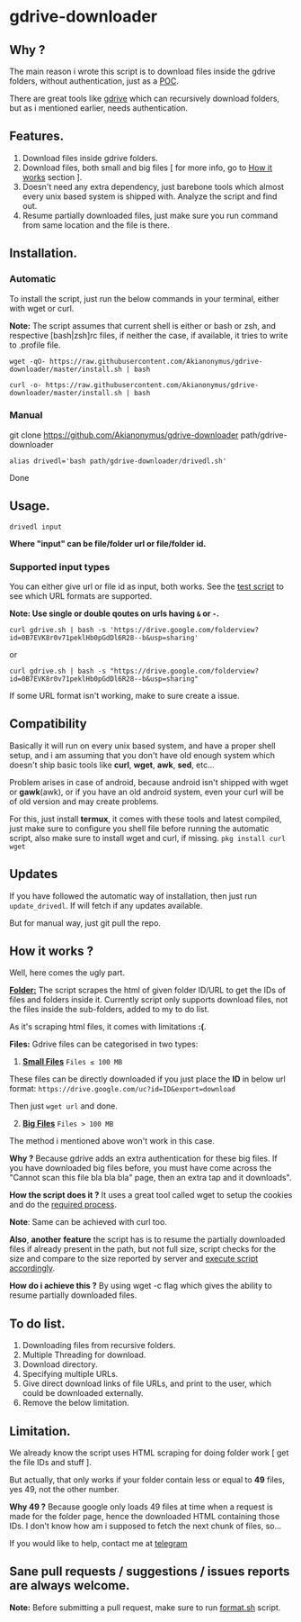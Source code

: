 # gdrive-downloader

## Why ?

The main reason i wrote this script is to download files inside the gdrive folders, without authentication, just as a [POC](https://en.m.wikipedia.org/wiki/Proof_of_concept).

There are great tools like [gdrive](https://github.com/gdrive-org/gdrive) which can recursively download folders, but as i mentioned earlier, needs authentication. 

## Features.

1. Download files inside gdrive folders.
2. Download files, both small and big files [ for more info, go to [How it works](#how-it-works-) section ].
3. Doesn't need any extra dependency, just barebone tools which almost every unix based system is shipped with. Analyze the script and find out.
4. Resume partially downloaded files, just make sure you run command from same location and the file is there.

## Installation.

### Automatic
To install the script, just run the below commands in your terminal, either with wget or curl.

**Note:** The script assumes that current shell is either or bash or zsh, and respective [bash|zsh]rc files, if neither the case, if available, it tries to write to .profile file.

`wget -qO- https://raw.githubusercontent.com/Akianonymus/gdrive-downloader/master/install.sh | bash`

`curl -o- https://raw.githubusercontent.com/Akianonymus/gdrive-downloader/master/install.sh | bash`

### Manual
git clone https://github.com/Akianonymus/gdrive-downloader path/gdrive-downloader
            
`alias drivedl='bash path/gdrive-downloader/drivedl.sh'`
            
Done

## Usage.

`drivedl input`

 **Where "input" can be file/folder url or file/folder id.**
 
### Supported input types
You can either give url or file id as input, both works.
See the [test script](https://github.com/Akianonymus/gdrive-downloader/test.sh) to see which URL formats are supported.

**Note: Use single or double qoutes on urls having  `&` or `-`.**
```
curl gdrive.sh | bash -s 'https://drive.google.com/folderview?id=0B7EVK8r0v71peklHb0pGdDl6R28--b&usp=sharing'
```
or
```
curl gdrive.sh | bash -s "https://drive.google.com/folderview?id=0B7EVK8r0v71peklHb0pGdDl6R28--b&usp=sharing"
```
If some URL format isn't working, make to sure create a issue.

## Compatibility

Basically it will run on every unix based system, and have a proper shell setup, and i am assuming that you don't have old enough system which doesn't ship basic tools like **curl**, **wget**, **awk**, **sed**, etc...

Problem arises in case of android, because android isn't shipped with wget or **gawk**(awk), or if you have an old android system, even your curl will be of old version and may create problems.

For this, just install **termux**, it comes with these tools and latest compiled, just make sure to configure you shell file before running the automatic script, also make sure to install wget and curl, if missing.
`pkg install curl wget`

## Updates

If you have followed the automatic way of installation, then just run `update_drivedl`.
If will fetch if any updates available.

But for manual way, just git pull the repo.

## How it works ?

Well, here comes the ugly part.

[**Folder:**](https://github.com/Akianonymus/gdrive-downloader/blob/master/drivedl.sh#L270)
The script scrapes the html of given folder ID/URL to get the IDs of files and folders inside it.
Currently script only supports download files, not the files inside the sub-folders, added to my to do list.

As it's scraping html files, it comes with limitations **:(**.

**Files:**
Gdrive files can be categorised in two types:

1. [**Small Files**](https://github.com/Akianonymus/gdrive-downloader/blob/master/drivedl.sh#L82)
 `Files ≤ 100 MB`

 These files can be directly downloaded if you just place   the **ID** in below url format:
 `https://drive.google.com/uc?id=ID&export=download`
 
 Then just  `wget url` and done.
 
2. [**Big Files**](https://github.com/Akianonymus/gdrive-downloader/blob/master/drivedl.sh#L128)
 `Files > 100 MB`

  The method i mentioned above won't work in this case. 
 
   **Why ?**
        Because gdrive adds an extra authentication for these big files.
        If you have downloaded big files before, you must have come across the "Cannot scan this file bla bla bla" page, then an extra tap and it downloads".

   **How the script does it ?**
       It uses a great tool called wget to setup the cookies and do the [required process](https://github.com/Akianonymus/gdrive-downloader/blob/master/drivedl.sh#L174).

   **Note**: Same can be achieved with curl too.
   
   **Also**, **another** **feature** the script has is to resume the partially downloaded files if already present in the path, but not full size, script checks for the size and compare to the size reported by server and [execute script accordingly](https://github.com/Akianonymus/gdrive-downloader/blob/master/drivedl.sh#L163).
   
   **How do i achieve this ?** 
   By using wget -c flag which gives the ability to resume partially downloaded files.

## To do list.
1. Downloading files from recursive folders.
2. Multiple Threading for download.
3. Download directory.
4. Specifying multiple URLs.
5. Give direct download links of file URLs, and print to the user, which could be downloaded externally.
6. Remove the below limitation.

## Limitation.
We already know the script uses HTML scraping for doing folder work [ get the file IDs and stuff ].

But actually, that only works if your folder contain less or equal to **49** files, yes 49, not the other number.

**Why 49 ?** 
Because google only loads 49 files at time when a request is made for the folder page, hence the downloaded HTML containing those IDs.
I don't know how am i supposed to fetch the next chunk of files, so...
 
If you would like to help, contact me at [telegram](https://t.me/Akianonymus)

## Sane pull requests / suggestions / issues reports are always welcome.
**Note:** Before submitting a pull request, make sure to run [format.sh](https://github.com/Akianonymus/gdrive-downloader/blob/master/format.sh) script.
